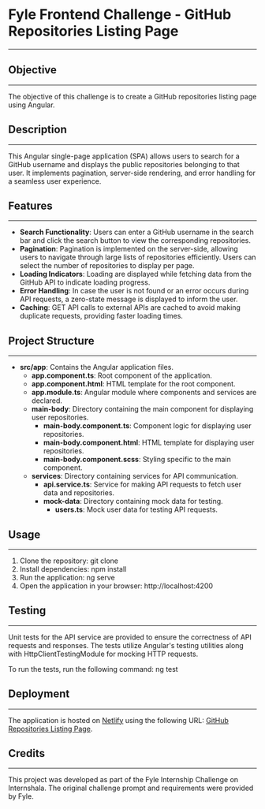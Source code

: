 # Fyle Frontend Challenge - GitHub Repositories Listing Page
---

## Objective
---

The objective of this challenge is to create a GitHub repositories listing page using Angular.

## Description
---

This Angular single-page application (SPA) allows users to search for a GitHub username and displays the public repositories belonging to that user. It implements pagination, server-side rendering, and error handling for a seamless user experience.

## Features
---

- **Search Functionality**: Users can enter a GitHub username in the search bar and click the search button to view the corresponding repositories.
- **Pagination**: Pagination is implemented on the server-side, allowing users to navigate through large lists of repositories efficiently. Users can select the number of repositories to display per page.
- **Loading Indicators**: Loading are displayed while fetching data from the GitHub API to indicate loading progress.
- **Error Handling**: In case the user is not found or an error occurs during API requests, a zero-state message is displayed to inform the user.
- **Caching**: GET API calls to external APIs are cached to avoid making duplicate requests, providing faster loading times.

## Project Structure
---

- **src/app**: Contains the Angular application files.
    - **app.component.ts**: Root component of the application.
    - **app.component.html**: HTML template for the root component.
    - **app.module.ts**: Angular module where components and services are declared.
    - **main-body**: Directory containing the main component for displaying user repositories.
        - **main-body.component.ts**: Component logic for displaying user repositories.
        - **main-body.component.html**: HTML template for displaying user repositories.
        - **main-body.component.scss**: Styling specific to the main component.
    - **services**: Directory containing services for API communication.
        - **api.service.ts**: Service for making API requests to fetch user data and repositories.
        - **mock-data**: Directory containing mock data for testing.
            - **users.ts**: Mock user data for testing API requests.

## Usage
---

1. Clone the repository: git clone <repository-url>
2. Install dependencies: npm install
3. Run the application: ng serve
4. Open the application in your browser: http://localhost:4200

## Testing
---

Unit tests for the API service are provided to ensure the correctness of API requests and responses. The tests utilize Angular's testing utilities along with HttpClientTestingModule for mocking HTTP requests.

To run the tests, run the following command: ng test

## Deployment
---

The application is hosted on [Netlify](https://www.netlify.com/) using the following URL: [GitHub Repositories Listing Page](https://65c68372a17511073086e47e--whimsical-brioche-176804.netlify.app/).

## Credits
---

This project was developed as part of the Fyle Internship Challenge on Internshala. The original challenge prompt and requirements were provided by Fyle.